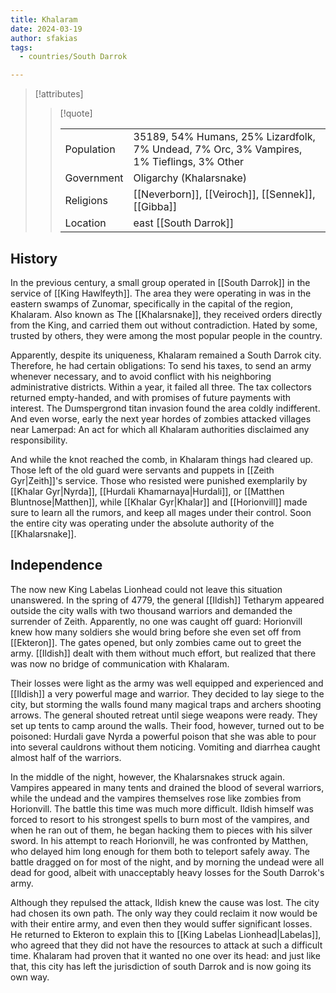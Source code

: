 ```yaml
---
title: Khalaram
date: 2024-03-19
author: sfakias
tags:
  - countries/South Darrok

---
```

> [!attributes]
> 
> > [!quote]
> >
> > | | |
> > | --- | --- |
> > | Population | 35189, 54% Humans, 25% Lizardfolk, 7% Undead, 7% Orc, 3% Vampires, 1% Tieflings, 3% Other |
> > | Government | Oligarchy (Khalarsnake) |
> > | Religions | [[Neverborn]], [[Veiroch]], [[Sennek]], [[Gibba]] |
> > | Location | east [[South Darrok]] |

## History

In the previous century, a small group operated in [[South Darrok]] in the service of [[King Hawlfeyth]]. The area they were operating in was in the eastern swamps of Zunomar, specifically in the capital of the region, Khalaram. Also known as The [[Khalarsnake]], they received orders directly from the King, and carried them out without contradiction. Hated by some, trusted by others, they were among the most popular people in the country.

Apparently, despite its uniqueness, Khalaram remained a South Darrok city. Therefore, he had certain obligations: To send his taxes, to send an army whenever necessary, and to avoid conflict with his neighboring administrative districts. Within a year, it failed all three. The tax collectors returned empty-handed, and with promises of future payments with interest. The Dumspergrond titan invasion found the area coldly indifferent. And even worse, early the next year hordes of zombies attacked villages near Lamerpad: An act for which all Khalaram authorities disclaimed any responsibility.
 

And while the knot reached the comb, in Khalaram things had cleared up. Those left of the old guard were servants and puppets in [[Zeith Gyr|Zeith]]'s service. Those who resisted were punished exemplarily by [[Khalar Gyr|Nyrda]], [[Hurdali Khamarnaya|Hurdali]], or [[Matthen Bluntnose|Matthen]], while [[Khalar Gyr|Khalar]] and [[Horionvill]] made sure to learn all the rumors, and keep all mages under their control. Soon the entire city was operating under the absolute authority of the [[Khalarsnake]].

## Independence

The now new King Labelas Lionhead could not leave this situation unanswered. In the spring of 4779, the general [[Ildish]] Tetharym appeared outside the city walls with two thousand warriors and demanded the surrender of Zeith. Apparently, no one was caught off guard: Horionvill knew how many soldiers she would bring before she even set off from [[Ekteron]]. The gates opened, but only zombies came out to greet the army. [[Ildish]] dealt with them without much effort, but realized that there was now no bridge of communication with Khalaram.

Their losses were light as the army was well equipped and experienced and [[Ildish]] a very powerful mage and warrior. They decided to lay siege to the city, but storming the walls found many magical traps and archers shooting arrows. The general shouted retreat until siege weapons were ready. They set up tents to camp around the walls. Their food, however, turned out to be poisoned: Hurdali gave Nyrda a powerful poison that she was able to pour into several cauldrons without them noticing. Vomiting and diarrhea caught almost half of the warriors.
 
In the middle of the night, however, the Khalarsnakes struck again. Vampires appeared in many tents and drained the blood of several warriors, while the undead and the vampires themselves rose like zombies from Horionvill. The battle this time was much more difficult. Ildish himself was forced to resort to his strongest spells to burn most of the vampires, and when he ran out of them, he began hacking them to pieces with his silver sword. In his attempt to reach Horionvill, he was confronted by Matthen, who delayed him long enough for them both to teleport safely away. The battle dragged on for most of the night, and by morning the undead were all dead for good, albeit with unacceptably heavy losses for the South Darrok's army.
 
Although they repulsed the attack, Ildish knew the cause was lost. The city had chosen its own path. The only way they could reclaim it now would be with their entire army, and even then they would suffer significant losses. He returned to Ekteron to explain this to [[King Labelas Lionhead|Labelas]], who agreed that they did not have the resources to attack at such a difficult time. Khalaram had proven that it wanted no one over its head: and just like that, this city has left the jurisdiction of south Darrok and is now going its own way.